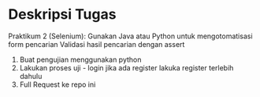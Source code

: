 # Deskripsi Tugas

Praktikum 2 (Selenium):
Gunakan Java atau Python untuk mengotomatisasi form pencarian
Validasi hasil pencarian dengan assert
1. Buat pengujian menggunakan python 
2. Lakukan proses uji - login jika ada register lakuka register terlebih dahulu
3. Full Request ke repo ini